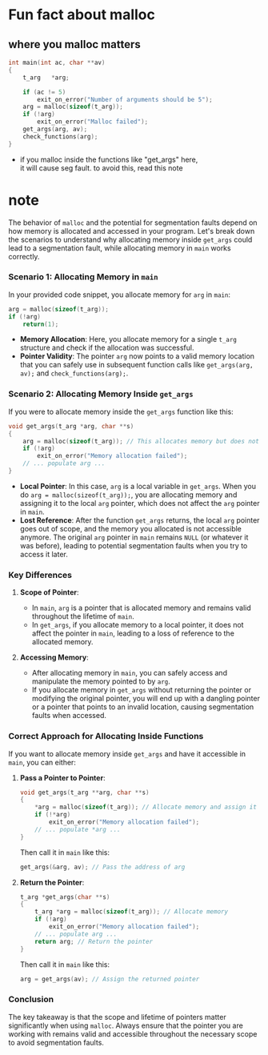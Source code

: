 # Fun fact about malloc
## where you malloc matters

```c
int	main(int ac, char **av)
{
	t_arg	*arg;

	if (ac != 5)
		exit_on_error("Number of arguments should be 5");
	arg = malloc(sizeof(t_arg));
	if (!arg)
		exit_on_error("Malloc failed");
	get_args(arg, av);
	check_functions(arg);
}
```

- if you malloc inside the functions like "get_args" here,  
it will cause seg fault. to avoid this, read this note

# note

The behavior of `malloc` and the potential for segmentation faults depend on how memory is allocated and accessed in your program. Let's break down the scenarios to understand why allocating memory inside `get_args` could lead to a segmentation fault, while allocating memory in `main` works correctly.

### Scenario 1: Allocating Memory in `main`

In your provided code snippet, you allocate memory for `arg` in `main`:

```c
arg = malloc(sizeof(t_arg));
if (!arg)
    return(1);
```

- **Memory Allocation**: Here, you allocate memory for a single `t_arg` structure and check if the allocation was successful.
- **Pointer Validity**: The pointer `arg` now points to a valid memory location that you can safely use in subsequent function calls like `get_args(arg, av);` and `check_functions(arg);`.

### Scenario 2: Allocating Memory Inside `get_args`

If you were to allocate memory inside the `get_args` function like this:

```c
void get_args(t_arg *arg, char **s)
{
    arg = malloc(sizeof(t_arg)); // This allocates memory but does not affect the pointer in main
    if (!arg)
        exit_on_error("Memory allocation failed");
    // ... populate arg ...
}
```

- **Local Pointer**: In this case, `arg` is a local variable in `get_args`. When you do `arg = malloc(sizeof(t_arg));`, you are allocating memory and assigning it to the local `arg` pointer, which does not affect the `arg` pointer in `main`.
- **Lost Reference**: After the function `get_args` returns, the local `arg` pointer goes out of scope, and the memory you allocated is not accessible anymore. The original `arg` pointer in `main` remains `NULL` (or whatever it was before), leading to potential segmentation faults when you try to access it later.

### Key Differences

1. **Scope of Pointer**:
   - In `main`, `arg` is a pointer that is allocated memory and remains valid throughout the lifetime of `main`.
   - In `get_args`, if you allocate memory to a local pointer, it does not affect the pointer in `main`, leading to a loss of reference to the allocated memory.

2. **Accessing Memory**:
   - After allocating memory in `main`, you can safely access and manipulate the memory pointed to by `arg`.
   - If you allocate memory in `get_args` without returning the pointer or modifying the original pointer, you will end up with a dangling pointer or a pointer that points to an invalid location, causing segmentation faults when accessed.

### Correct Approach for Allocating Inside Functions

If you want to allocate memory inside `get_args` and have it accessible in `main`, you can either:

1. **Pass a Pointer to Pointer**:
   ```c
   void get_args(t_arg **arg, char **s)
   {
       *arg = malloc(sizeof(t_arg)); // Allocate memory and assign it to the original pointer
       if (!*arg)
           exit_on_error("Memory allocation failed");
       // ... populate *arg ...
   }
   ```

   Then call it in `main` like this:
   ```c
   get_args(&arg, av); // Pass the address of arg
   ```

2. **Return the Pointer**:
   ```c
   t_arg *get_args(char **s)
   {
       t_arg *arg = malloc(sizeof(t_arg)); // Allocate memory
       if (!arg)
           exit_on_error("Memory allocation failed");
       // ... populate arg ...
       return arg; // Return the pointer
   }
   ```

   Then call it in `main` like this:
   ```c
   arg = get_args(av); // Assign the returned pointer
   ```

### Conclusion

The key takeaway is that the scope and lifetime of pointers matter significantly when using `malloc`. Always ensure that the pointer you are working with remains valid and accessible throughout the necessary scope to avoid segmentation faults.
